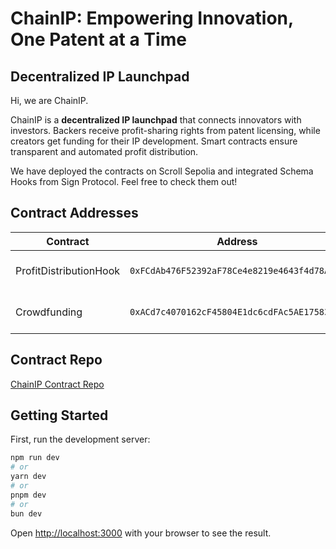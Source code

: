 # ChainIP: Empowering Innovation, One Patent at a Time
## Decentralized IP Launchpad


Hi, we are ChainIP.

ChainIP is a **decentralized IP launchpad** that connects innovators with investors. Backers receive profit-sharing rights from patent licensing, while creators get funding for their IP development. Smart contracts ensure transparent and automated profit distribution.

We have deployed the contracts on Scroll Sepolia and integrated Schema Hooks from Sign Protocol. Feel free to check them out!

## Contract Addresses

| Contract | Address | Explorer |
|----------|---------|----------|
| ProfitDistributionHook | `0xFCdAb476F52392aF78Ce4e8219e4643f4d78AD68` | [View on Scroll Sepolia](https://sepolia.scrollscan.com/address/0xfcdab476f52392af78ce4e8219e4643f4d78ad68) |
| Crowdfunding | `0xACd7c4070162cF45804E1dc6cdFAc5AE175832CA` | [View on Scroll Sepolia](https://sepolia.scrollscan.com/address/0xACd7c4070162cF45804E1dc6cdFAc5AE175832CA) |


## Contract Repo

[ChainIP Contract Repo](https://github.com/xwong22/ChainIP)


## Getting Started

First, run the development server:

```bash
npm run dev
# or
yarn dev
# or
pnpm dev
# or
bun dev
```

Open [http://localhost:3000](http://localhost:3000) with your browser to see the result.